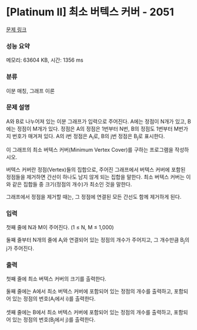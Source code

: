 # [Platinum II] 최소 버텍스 커버 - 2051 

[문제 링크](https://www.acmicpc.net/problem/2051) 

### 성능 요약

메모리: 63604 KB, 시간: 1356 ms

### 분류

이분 매칭, 그래프 이론

### 문제 설명

<p>A와 B로 나누어져 있는 이분 그래프가 입력으로 주어진다. A에는 정점이 N개가 있고, B에는 정점이 M개가 있다. 정점은 A의 정점은 1번부터 N번, B의 정점도 1번부터 M번가지 번호가 매겨져 있다. A의 i번 정점은 A<sub>i</sub>로, B의 j번 정점은 B<sub>j</sub>로 표시한다.</p>

<p>이 그래프의 최소 버텍스 커버(Minimum Vertex Cover)를 구하는 프로그램을 작성하시오.</p>

<p>버텍스 커버란 정점(Vertex)들의 집합으로, 주어진 그래프에서 버텍스 커버에 포함된 정점들을 제거하면 간선이 하나도 남지 않게 되는 집합을 말한다. 최소 버텍스 커버는 이와 같은 집합들 중 크기(정점의 개수)가 최소인 것을 말한다.</p>

<p>그래프에서 정점을 제거할 때는, 그 정점에 연결된 모든 간선도 함께 제거하게 된다.</p>

### 입력 

 <p>첫째 줄에 N과 M이 주어진다. (1 ≤ N, M ≤ 1,000)</p>

<p>둘째 줄부터 N개의 줄에 A<sub>i</sub>와 연결되어 있는 정점의 개수가 주어지고, 그 개수만큼 B<sub>j</sub>의 j가 주어진다.</p>

### 출력 

 <p>첫째 줄에 최소 버텍스 커버의 크기를 출력한다.</p>

<p>둘째 줄에는 A에서 최소 버텍스 커버에 포함되어 있는 정점의 개수를 출력하고, 포함되어 있는 정점의 번호(A<sub>i</sub>에서 i)를 출력한다.</p>

<p>셋째 줄에는 B에서 최소 버텍스 커버에 포함되어 있는 정점의 개수를 출력하고, 포함되어 있는 정점의 번호(B<sub>j</sub>에서 j)를 출력한다.</p>

